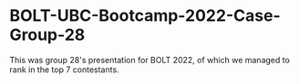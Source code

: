 # BOLT-UBC-Bootcamp-2022-Case-Group-28
This was group 28's presentation for BOLT 2022, of which we managed to rank in the top 7 contestants.
